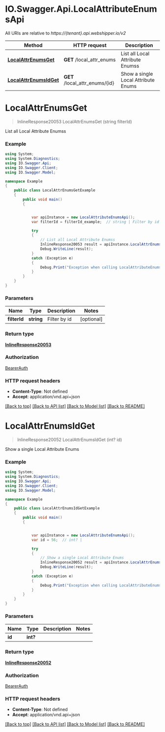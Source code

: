 # IO.Swagger.Api.LocalAttributeEnumsApi

All URIs are relative to *https://{tenant}.api.webshipper.io/v2*

Method | HTTP request | Description
------------- | ------------- | -------------
[**LocalAttrEnumsGet**](LocalAttributeEnumsApi.md#localattrenumsget) | **GET** /local_attr_enums | List all Local Attribute Enumss
[**LocalAttrEnumsIdGet**](LocalAttributeEnumsApi.md#localattrenumsidget) | **GET** /local_attr_enums/{id} | Show a single Local Attribute Enums

<a name="localattrenumsget"></a>
# **LocalAttrEnumsGet**
> InlineResponse20053 LocalAttrEnumsGet (string filterId)

List all Local Attribute Enumss

### Example
```csharp
using System;
using System.Diagnostics;
using IO.Swagger.Api;
using IO.Swagger.Client;
using IO.Swagger.Model;

namespace Example
{
    public class LocalAttrEnumsGetExample
    {
        public void main()
        {


            var apiInstance = new LocalAttributeEnumsApi();
            var filterId = filterId_example;  // string | Filter by id (optional) 

            try
            {
                // List all Local Attribute Enumss
                InlineResponse20053 result = apiInstance.LocalAttrEnumsGet(filterId);
                Debug.WriteLine(result);
            }
            catch (Exception e)
            {
                Debug.Print("Exception when calling LocalAttributeEnumsApi.LocalAttrEnumsGet: " + e.Message );
            }
        }
    }
}
```

### Parameters

Name | Type | Description  | Notes
------------- | ------------- | ------------- | -------------
 **filterId** | **string**| Filter by id | [optional] 

### Return type

[**InlineResponse20053**](InlineResponse20053.md)

### Authorization

[BearerAuth](../README.md#BearerAuth)

### HTTP request headers

 - **Content-Type**: Not defined
 - **Accept**: application/vnd.api+json

[[Back to top]](#) [[Back to API list]](../README.md#documentation-for-api-endpoints) [[Back to Model list]](../README.md#documentation-for-models) [[Back to README]](../README.md)

<a name="localattrenumsidget"></a>
# **LocalAttrEnumsIdGet**
> InlineResponse20052 LocalAttrEnumsIdGet (int? id)

Show a single Local Attribute Enums

### Example
```csharp
using System;
using System.Diagnostics;
using IO.Swagger.Api;
using IO.Swagger.Client;
using IO.Swagger.Model;

namespace Example
{
    public class LocalAttrEnumsIdGetExample
    {
        public void main()
        {


            var apiInstance = new LocalAttributeEnumsApi();
            var id = 56;  // int? | 

            try
            {
                // Show a single Local Attribute Enums
                InlineResponse20052 result = apiInstance.LocalAttrEnumsIdGet(id);
                Debug.WriteLine(result);
            }
            catch (Exception e)
            {
                Debug.Print("Exception when calling LocalAttributeEnumsApi.LocalAttrEnumsIdGet: " + e.Message );
            }
        }
    }
}
```

### Parameters

Name | Type | Description  | Notes
------------- | ------------- | ------------- | -------------
 **id** | **int?**|  | 

### Return type

[**InlineResponse20052**](InlineResponse20052.md)

### Authorization

[BearerAuth](../README.md#BearerAuth)

### HTTP request headers

 - **Content-Type**: Not defined
 - **Accept**: application/vnd.api+json

[[Back to top]](#) [[Back to API list]](../README.md#documentation-for-api-endpoints) [[Back to Model list]](../README.md#documentation-for-models) [[Back to README]](../README.md)

